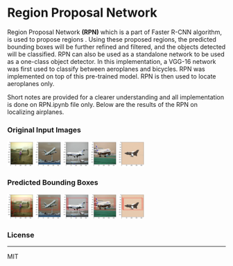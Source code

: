 ﻿# Region Proposal Network 

Region Proposal Network **(RPN)** which is a part of Faster R-CNN algorithm, is used to propose regions . Using these proposed regions, the predicted bounding boxes will be further refined and filtered, and the objects detected will be classified. RPN can also be used as a standalone network to be used as a one-class object detector. In this implementation, a VGG-16 network was first used to classify between aeroplanes and bicycles. RPN was implemented on top of this pre-trained model. RPN is then used to locate aeroplanes only. 

Short notes are provided for a clearer understanding and all implementation is done on RPN.ipynb file only. Below are the results of the RPN on localizing airplanes.

### Original Input Images 
<img src="readme_images/1.png" width="60">
<img src="readme_images/3.png" width="60">
<img src="readme_images/5.png" width="60">
<img src="readme_images/7.png" width="60">
<img src="readme_images/9.png" width="60">

### Predicted Bounding Boxes
<img src="readme_images/2.png" width="60">
<img src="readme_images/4.png" width="60">
<img src="readme_images/6.png" width="60">
<img src="readme_images/8.png" width="60">
<img src="readme_images/10.png" width="60">


### License
_________
 MIT
